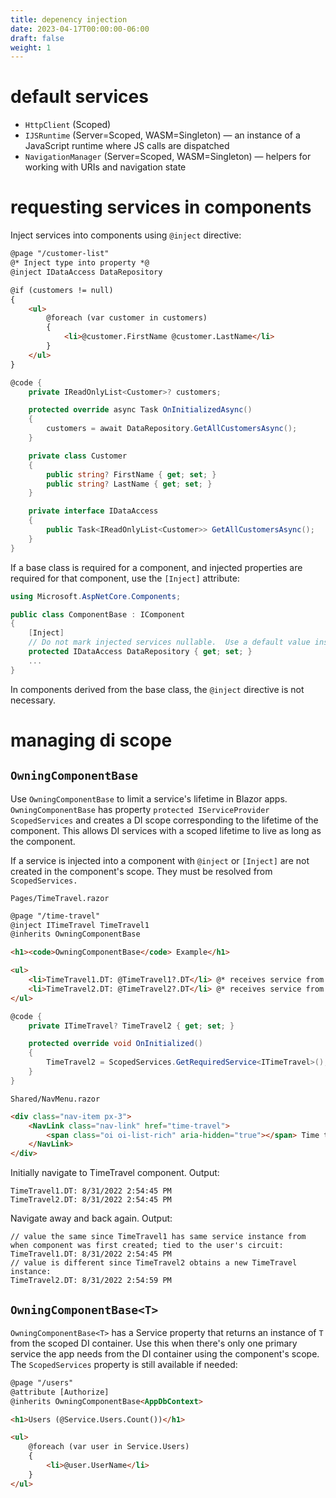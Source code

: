 ```yaml
---
title: depenency injection
date: 2023-04-17T00:00:00-06:00
draft: false
weight: 1
---
```


# default services
- `HttpClient` (Scoped)
- `IJSRuntime` (Server=Scoped, WASM=Singleton) — an instance of a JavaScript runtime where JS calls are dispatched
- `NavigationManager` (Server=Scoped, WASM=Singleton) — helpers for working with URIs and navigation state

# requesting services in components
Inject services into components using `@inject` directive:  
```html
@page "/customer-list"
@* Inject type into property *@
@inject IDataAccess DataRepository

@if (customers != null)
{
    <ul>
        @foreach (var customer in customers)
        {
            <li>@customer.FirstName @customer.LastName</li>
        }
    </ul>
}
```
```cs
@code {
    private IReadOnlyList<Customer>? customers;

    protected override async Task OnInitializedAsync()
    {
        customers = await DataRepository.GetAllCustomersAsync();
    }

    private class Customer
    {
        public string? FirstName { get; set; }
        public string? LastName { get; set; }
    }

    private interface IDataAccess
    {
        public Task<IReadOnlyList<Customer>> GetAllCustomersAsync();
    }
}
```
If a base class is required for a component, and injected properties are required for that component, use the `[Inject]` attribute:
```cs
using Microsoft.AspNetCore.Components;

public class ComponentBase : IComponent
{
    [Inject]
    // Do not mark injected services nullable.  Use a default value instead.
    protected IDataAccess DataRepository { get; set; }
    ...
}
```
In components derived from the base class, the `@inject` directive is not necessary.

# managing di scope
## `OwningComponentBase`
Use `OwningComponentBase` to limit a service's lifetime in Blazor apps.  `OwningComponentBase` has property `protected IServiceProvider ScopedServices` and creates a DI scope corresponding to the lifetime of the component.  This allows DI services with a scoped lifetime to live as long as the component.

If a service is injected into a component with `@inject` or `[Inject]` are not created in the component's scope.  They must be resolved from `ScopedServices.`

`Pages/TimeTravel.razor`
```html
@page "/time-travel"
@inject ITimeTravel TimeTravel1
@inherits OwningComponentBase

<h1><code>OwningComponentBase</code> Example</h1>

<ul>
    <li>TimeTravel1.DT: @TimeTravel1?.DT</li> @* receives service from DI container *@
    <li>TimeTravel2.DT: @TimeTravel2?.DT</li> @* receives service from OwningComponentBase.ScopedServices *@
</ul>
```
```cs
@code {
    private ITimeTravel? TimeTravel2 { get; set; }

    protected override void OnInitialized()
    {
        TimeTravel2 = ScopedServices.GetRequiredService<ITimeTravel>();
    }
}
```
`Shared/NavMenu.razor`
```html
<div class="nav-item px-3">
    <NavLink class="nav-link" href="time-travel">
        <span class="oi oi-list-rich" aria-hidden="true"></span> Time travel
    </NavLink>
</div>
```
Initially navigate to TimeTravel component.  Output:
```
TimeTravel1.DT: 8/31/2022 2:54:45 PM
TimeTravel2.DT: 8/31/2022 2:54:45 PM
```
Navigate away and back again.  Output:
```
// value the same since TimeTravel1 has same service instance from when component was first created; tied to the user's circuit:
TimeTravel1.DT: 8/31/2022 2:54:45 PM 
// value is different since TimeTravel2 obtains a new TimeTravel instance:
TimeTravel2.DT: 8/31/2022 2:54:59 PM
```

## `OwningComponentBase<T>`
`OwningComponentBase<T>` has a Service property that returns an instance of `T` from the scoped DI container.  Use this when there's only one primary service the app needs from the DI container using the component's scope.  The `ScopedServices` property is still available if needed:
```html
@page "/users"
@attribute [Authorize]
@inherits OwningComponentBase<AppDbContext>

<h1>Users (@Service.Users.Count())</h1>

<ul>
    @foreach (var user in Service.Users)
    {
        <li>@user.UserName</li>
    }
</ul>
```


